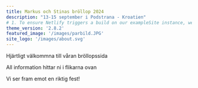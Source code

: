```yaml
---
title: Markus och Stinas bröllop 2024
description: "13-15 september i Podstrana - Kroatien"
# 1. To ensure Netlify triggers a build on our exampleSite instance, we need to change a file in the exampleSite directory.
theme_version: '2.8.2'
featured_image: '/images/parbild.JPG'
site_logo: '/images/about.svg'
---
```

Hjärtligt välkommna till våran bröllopssida

All information hittar ni i flikarna ovan

Vi ser fram emot en riktig fest!
